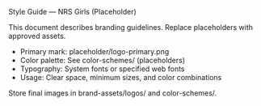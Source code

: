 Style Guide — NRS Girls (Placeholder)

This document describes branding guidelines. Replace placeholders with approved assets.

- Primary mark: placeholder/logo-primary.png
- Color palette: See color-schemes/ (placeholders)
- Typography: System fonts or specified web fonts
- Usage: Clear space, minimum sizes, and color combinations

Store final images in brand-assets/logos/ and color-schemes/.